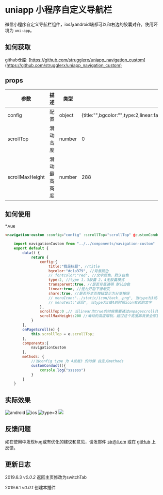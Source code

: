 

# uniapp 小程序自定义导航栏

微信小程序自定义导航栏组件，ios与android端都可以和右边的胶囊对齐，使用环境为 `uni-app`。  
  

## 如何获取
github仓库: [https://github.com/strugglerx/uniapp_navigation_custom](https://github.com/strugglerx/uniapp_navigation_custom)  
  
## props
| 参数			|描述			|类型	|默认值																									|
|--				|--				|--		|--																										|
|config			|配置			|object	|{title:"",bgcolor:"",type:2,linear:false,transparent:false,fontcolor:"#000",menuIcon:"",menuText:""}	|
|scrollTop		|滑动高度		|number	|0																										|
|scrollMaxHeight|滑动最高高度		|number	|288																									|

## 如何使用
*.vue
```html
<navigation-custom :config="config" :scrollTop="scrollTop" @customConduct="customConduct" :scrollMaxHeight="scrollMaxHeight"/>
```
  
```javascript
	import navigationCustom from "../../components/navigation-custom"
	export default {
		data() {
			return {
				config:{
					title:"我是标题", //title
					bgcolor:"#c1a379", //背景颜色
					// fontcolor:"red", //文字颜色，默认白色
					type:2, //type 1，3胶囊 2，4无胶囊模式
					transparent:true, //是否背景透明 默认白色
					linear:true, //是为开启下滑渐变
					share:true, //是否将主页按钮显示为分享按钮
					// menuIcon:"../static/icon/back_.png", 当type为3或者4的时候左边的icon文件位置，注意位置与当前页面不一样
					// menuText:"返回", 当type为3或4的时候icon右边的文字
				},
				scrollTop:0 ,// 当linear为true的时候需要通过onpagescroll传递参数
				scrollMaxHeight:200 //滑动的高度限制，超过这个高度即背景全部显示
			}
		},
		onPageScroll(e) {
			this.scrollTop = e.scrollTop;
		},
		components:{
			navigationCustom
		},
		methods: {
			//当config type 为 4或者3 的时候 自定义methods
			customConduct(){
				console.log("ssssss")
			}
		}
	}
```
  
## 实际效果

![android](https://github.com/strugglerx/uniapp_navigation_custom/blob/master/11559401153_.pic_hd.jpg)
![ios](https://github.com/strugglerx/uniapp_navigation_custom/blob/master/21559401194_.pic_hd.jpg)
![type=3](https://github.com/strugglerx/uniapp_navigation_custom/blob/master/31559402181_.pic_hd.jpg)
![](https://github.com/strugglerx/uniapp_navigation_custom/blob/master/41559402198_.pic_hd.jpg)



## 反馈问题
如在使用中发现bug或有优化的建议和意见，请发邮件 <str@li.cm> 或在 [gitHub](https://github.com/strugglerx/uniapp_navigation_custom) 上反馈。
  
## 更新日志

2019.6.3 *v0.0.2*  返回主页修改为switchTab 
     
2019.6.1 *v0.0.1*  创建本插件  

 
  